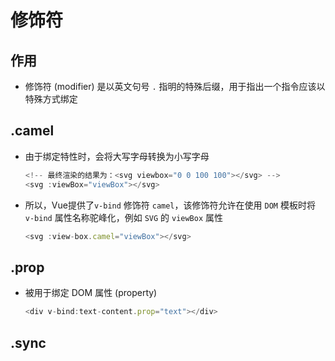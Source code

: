 # 修饰符

## 作用

  - 修饰符 (modifier) 是以英文句号 `.` 指明的特殊后缀，用于指出一个指令应该以特殊方式绑定

## .camel

  - 由于绑定特性时，会将大写字母转换为小写字母

    ```javascript
    <!-- 最终渲染的结果为：<svg viewbox="0 0 100 100"></svg> -->
    <svg :viewBox="viewBox"></svg>
    ```

  - 所以，Vue提供了`v-bind` 修饰符 `camel`，该修饰符允许在使用 `DOM` 模板时将 `v-bind` 属性名称驼峰化，例如 `SVG` 的 `viewBox` 属性

    ```javascript
    <svg :view-box.camel="viewBox"></svg>
    ```

## .prop

  - 被用于绑定 DOM 属性 (property)

    ```javascript
    <div v-bind:text-content.prop="text"></div>
    ```

## .sync

